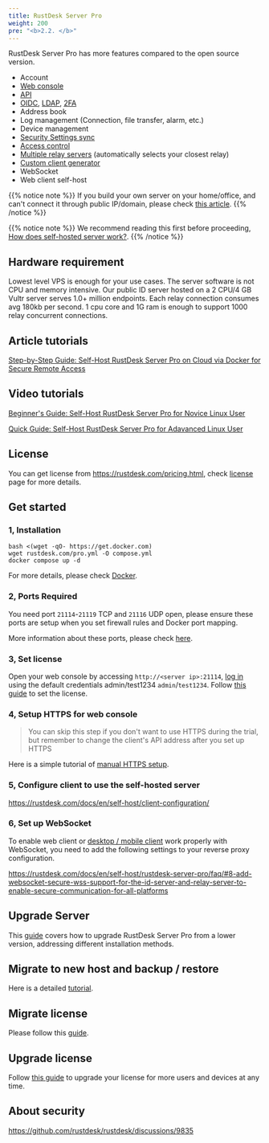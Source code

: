 ```yaml
---
title: RustDesk Server Pro
weight: 200
pre: "<b>2.2. </b>"
---
```


RustDesk Server Pro has more features compared to the open source version.

- Account
- [Web console](https://rustdesk.com/docs/en/self-host/rustdesk-server-pro/console/)
- [API](https://github.com/rustdesk/rustdesk/wiki/FAQ#api-of-rustdesk-server-pro)
- [OIDC](https://rustdesk.com/docs/en/self-host/rustdesk-server-pro/oidc/), [LDAP](https://rustdesk.com/docs/en/self-host/rustdesk-server-pro/ldap/), [2FA](https://rustdesk.com/docs/en/self-host/rustdesk-server-pro/2fa/)
- Address book
- Log management (Connection, file transfer, alarm, etc.)
- Device management
- [Security Settings sync](https://rustdesk.com/docs/en/self-host/rustdesk-server-pro/strategy/)
- [Access control](https://rustdesk.com/docs/en/self-host/rustdesk-server-pro/permissions/)
- [Multiple relay servers](https://rustdesk.com/docs/en/self-host/rustdesk-server-pro/relay/) (automatically selects your closest relay)
- [Custom client generator](https://rustdesk.com/docs/en/self-host/client-configuration/#1-custom-client-generator-pro-only)
- WebSocket
- Web client self-host

{{% notice note %}}
If you build your own server on your home/office, and can't connect it through public IP/domain, please check [this article](https://rustdesk.com/docs/en/self-host/nat-loopback-issues/).
{{% /notice %}}

{{% notice note %}}
We recommend reading this first before proceeding, [How does self-hosted server work?](/docs/en/self-host/#how-does-self-hosted-server-work).
{{% /notice %}}

## Hardware requirement

Lowest level VPS is enough for your use cases. The server software is not CPU and memory intensive. Our public ID server hosted on a 2 CPU/4 GB Vultr server serves 1.0+ million endpoints. Each relay connection consumes avg 180kb per second. 1 cpu core and 1G ram is enough to support 1000 relay concurrent connections.

## Article tutorials
[Step-by-Step Guide: Self-Host RustDesk Server Pro on Cloud via Docker for Secure Remote Access](https://www.linkedin.com/pulse/step-by-step-guide-self-host-rustdesk-server-pro-cloud-montinaro-fwnmf/)

## Video tutorials

[Beginner's Guide: Self-Host RustDesk Server Pro for Novice Linux User](https://www.youtube.com/watch?v=MclmfYR3frk)

[Quick Guide: Self-Host RustDesk Server Pro for Adavanced Linux User](https://youtu.be/gMKFEziajmo)


## License

You can get license from https://rustdesk.com/pricing.html, check [license](https://rustdesk.com/docs/en/self-host/rustdesk-server-pro/license/) page for more details.

## Get started
### 1, Installation

```
bash <(wget -qO- https://get.docker.com)
wget rustdesk.com/pro.yml -O compose.yml
docker compose up -d
```

For more details, please check [Docker](/docs/en/self-host/rustdesk-server-pro/installscript/docker/).

### 2, Ports Required

You need port `21114`-`21119` TCP and `21116` UDP open, please ensure these ports are setup when you set firewall rules and Docker port mapping.

More information about these ports, please check [here](/docs/en/self-host/rustdesk-server-oss/install/#ports).

### 3, Set license

Open your web console by accessing `http://<server ip>:21114`, [log in](/docs/en/self-host/rustdesk-server-pro/console/#log-in) using the default credentials admin/test1234 `admin`/`test1234`. Follow [this guide](/docs/en/self-host/rustdesk-server-pro/license/#set-license) to set the license.

### 4, Setup HTTPS for web console

> You can skip this step if you don't want to use HTTPS during the trial, but remember to change the client's API address after you set up HTTPS

Here is a simple tutorial of [manual HTTPS setup](https://rustdesk.com/docs/en/self-host/rustdesk-server-pro/faq/#set-up-https-for-web-console-manually).

### 5, Configure client to use the self-hosted server

https://rustdesk.com/docs/en/self-host/client-configuration/

### 6, Set up WebSocket

To enable web client or [desktop / mobile client](/docs/en/self-host/client-configuration/advanced-settings/#allow-websocket) work properly with WebSocket, you need to add the following settings to your reverse proxy configuration.

https://rustdesk.com/docs/en/self-host/rustdesk-server-pro/faq/#8-add-websocket-secure-wss-support-for-the-id-server-and-relay-server-to-enable-secure-communication-for-all-platforms


## Upgrade Server

This [guide](https://rustdesk.com/docs/en/self-host/rustdesk-server-pro/faq/#there-is-a-new-version-of-rustdesk-server-pro-out-how-can-i-upgrade) covers how to upgrade RustDesk Server Pro from a lower version, addressing different installation methods.

## Migrate to new host and backup / restore

Here is a detailed [tutorial](https://github.com/rustdesk/rustdesk-server-pro/discussions/184).

## Migrate license

Please follow this [guide](https://rustdesk.com/docs/en/self-host/rustdesk-server-pro/license/#invoices-license-retrieval-and-migration).

## Upgrade license

Follow [this guide](/docs/en/self-host/rustdesk-server-pro/license/#renewupgrade-license) to upgrade your license for more users and devices at any time.

## About security

https://github.com/rustdesk/rustdesk/discussions/9835
